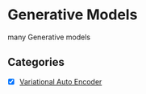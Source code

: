 # Generative Models
many Generative models


## Categories
 - [x] [Variational Auto Encoder](https://arxiv.org/pdf/1312.6114.pdf)
